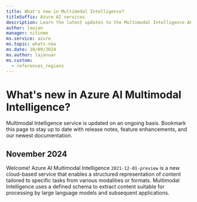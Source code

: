 ```yaml
---
title: What's new in Multimodal Intelligence?
titleSuffix: Azure AI services
description: Learn the latest updates to the Multimodal Intelligence API.
author: laujan
manager: nitinme
ms.service: azure
ms.topic: whats-new
ms.date: 10/09/2024
ms.author: lajanuar
ms.custom:
  - references_regions
---
```


# What's new in Azure AI Multimodal Intelligence?

Multimodal Intelligence service is updated on an ongoing basis. Bookmark this page to stay up to date with release notes, feature enhancements, and our newest documentation.

## November 2024

Welcome! Azure AI Multimodal Intelligence `2021-12-01-preview` is a new cloud-based service that enables  a structured representation of content tailored to specific tasks from various modalities or formats. Multimodal Intelligence uses a defined schema to extract content suitable for processing by large language models and subsequent applications.